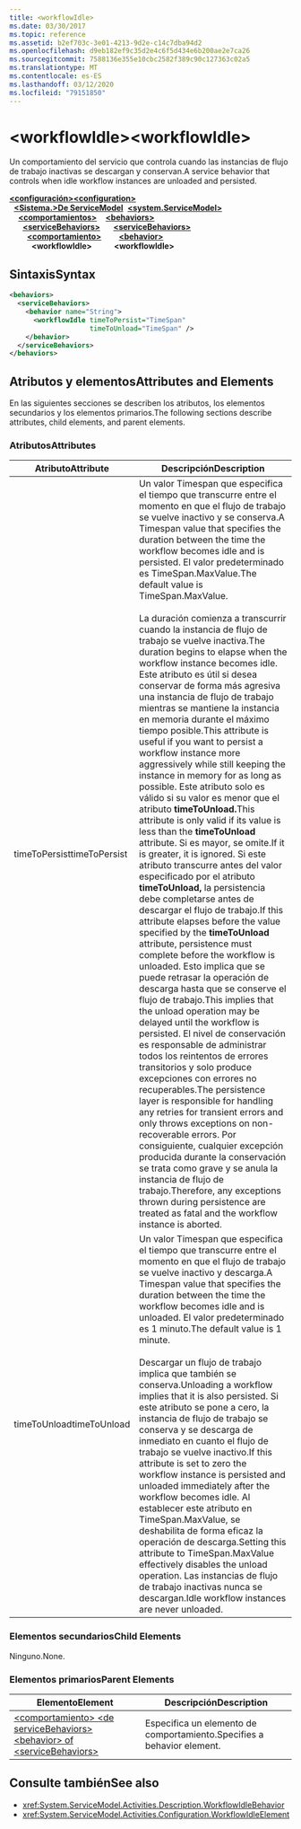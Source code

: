 ```yaml
---
title: <workflowIdle>
ms.date: 03/30/2017
ms.topic: reference
ms.assetid: b2ef703c-3e01-4213-9d2e-c14c7dba94d2
ms.openlocfilehash: d9eb182ef9c35d2e4c6f5d434e6b200ae2e7ca26
ms.sourcegitcommit: 7588136e355e10cbc2582f389c90c127363c02a5
ms.translationtype: MT
ms.contentlocale: es-ES
ms.lasthandoff: 03/12/2020
ms.locfileid: "79151850"
---
```

# <a name="workflowidle"></a><span data-ttu-id="fd899-101">\<workflowIdle></span><span class="sxs-lookup"><span data-stu-id="fd899-101">\<workflowIdle></span></span>
<span data-ttu-id="fd899-102">Un comportamiento del servicio que controla cuando las instancias de flujo de trabajo inactivas se descargan y conservan.</span><span class="sxs-lookup"><span data-stu-id="fd899-102">A service behavior that controls when idle workflow instances are unloaded and persisted.</span></span>  
  
<span data-ttu-id="fd899-103">[**\<configuración>**](../configuration-element.md)</span><span class="sxs-lookup"><span data-stu-id="fd899-103">[**\<configuration>**](../configuration-element.md)</span></span>\
<span data-ttu-id="fd899-104">&nbsp;&nbsp;[**\<Sistema.>De ServiceModel**](system-servicemodel-of-workflow.md)</span><span class="sxs-lookup"><span data-stu-id="fd899-104">&nbsp;&nbsp;[**\<system.ServiceModel>**](system-servicemodel-of-workflow.md)</span></span>\
<span data-ttu-id="fd899-105">&nbsp;&nbsp;&nbsp;&nbsp;[**\<comportamientos>**](behaviors-of-workflow.md)</span><span class="sxs-lookup"><span data-stu-id="fd899-105">&nbsp;&nbsp;&nbsp;&nbsp;[**\<behaviors>**](behaviors-of-workflow.md)</span></span>\
<span data-ttu-id="fd899-106">&nbsp;&nbsp;&nbsp;&nbsp;&nbsp;&nbsp;[**\<serviceBehaviors>**](servicebehaviors-of-workflow.md)</span><span class="sxs-lookup"><span data-stu-id="fd899-106">&nbsp;&nbsp;&nbsp;&nbsp;&nbsp;&nbsp;[**\<serviceBehaviors>**](servicebehaviors-of-workflow.md)</span></span>\
<span data-ttu-id="fd899-107">&nbsp;&nbsp;&nbsp;&nbsp;&nbsp;&nbsp;&nbsp;&nbsp;[**\<comportamiento>**](behavior-of-servicebehaviors-of-workflow.md)</span><span class="sxs-lookup"><span data-stu-id="fd899-107">&nbsp;&nbsp;&nbsp;&nbsp;&nbsp;&nbsp;&nbsp;&nbsp;[**\<behavior>**](behavior-of-servicebehaviors-of-workflow.md)</span></span>\
<span data-ttu-id="fd899-108">&nbsp;&nbsp;&nbsp;&nbsp;&nbsp;&nbsp;&nbsp;&nbsp;&nbsp;&nbsp;**\<workflowIdle>**</span><span class="sxs-lookup"><span data-stu-id="fd899-108">&nbsp;&nbsp;&nbsp;&nbsp;&nbsp;&nbsp;&nbsp;&nbsp;&nbsp;&nbsp;**\<workflowIdle>**</span></span>  
  
## <a name="syntax"></a><span data-ttu-id="fd899-109">Sintaxis</span><span class="sxs-lookup"><span data-stu-id="fd899-109">Syntax</span></span>  
  
```xml  
<behaviors>
  <serviceBehaviors>
    <behavior name="String">
      <workflowIdle timeToPersist="TimeSpan"
                    timeToUnload="TimeSpan" />
    </behavior>
  </serviceBehaviors>
</behaviors>  
```  
  
## <a name="attributes-and-elements"></a><span data-ttu-id="fd899-110">Atributos y elementos</span><span class="sxs-lookup"><span data-stu-id="fd899-110">Attributes and Elements</span></span>  
 <span data-ttu-id="fd899-111">En las siguientes secciones se describen los atributos, los elementos secundarios y los elementos primarios.</span><span class="sxs-lookup"><span data-stu-id="fd899-111">The following sections describe attributes, child elements, and parent elements.</span></span>  
  
### <a name="attributes"></a><span data-ttu-id="fd899-112">Atributos</span><span class="sxs-lookup"><span data-stu-id="fd899-112">Attributes</span></span>  
  
|<span data-ttu-id="fd899-113">Atributo</span><span class="sxs-lookup"><span data-stu-id="fd899-113">Attribute</span></span>|<span data-ttu-id="fd899-114">Descripción</span><span class="sxs-lookup"><span data-stu-id="fd899-114">Description</span></span>|  
|---------------|-----------------|  
|<span data-ttu-id="fd899-115">timeToPersist</span><span class="sxs-lookup"><span data-stu-id="fd899-115">timeToPersist</span></span>|<span data-ttu-id="fd899-116">Un valor Timespan que especifica el tiempo que transcurre entre el momento en que el flujo de trabajo se vuelve inactivo y se conserva.</span><span class="sxs-lookup"><span data-stu-id="fd899-116">A Timespan value that specifies the duration between the time the workflow becomes idle and is persisted.</span></span> <span data-ttu-id="fd899-117">El valor predeterminado es TimeSpan.MaxValue.</span><span class="sxs-lookup"><span data-stu-id="fd899-117">The default value is TimeSpan.MaxValue.</span></span><br /><br /> <span data-ttu-id="fd899-118">La duración comienza a transcurrir cuando la instancia de flujo de trabajo se vuelve inactiva.</span><span class="sxs-lookup"><span data-stu-id="fd899-118">The duration begins to elapse when the workflow instance becomes idle.</span></span> <span data-ttu-id="fd899-119">Este atributo es útil si desea conservar de forma más agresiva una instancia de flujo de trabajo mientras se mantiene la instancia en memoria durante el máximo tiempo posible.</span><span class="sxs-lookup"><span data-stu-id="fd899-119">This attribute  is useful if you want to persist a workflow instance more aggressively while still keeping the instance in memory for as long as possible.</span></span> <span data-ttu-id="fd899-120">Este atributo solo es válido si su valor es menor que el atributo **timeToUnload.**</span><span class="sxs-lookup"><span data-stu-id="fd899-120">This attribute  is only valid if its value is less than the **timeToUnload** attribute.</span></span> <span data-ttu-id="fd899-121">Si es mayor, se omite.</span><span class="sxs-lookup"><span data-stu-id="fd899-121">If it is greater, it is ignored.</span></span> <span data-ttu-id="fd899-122">Si este atributo transcurre antes del valor especificado por el atributo **timeToUnload,** la persistencia debe completarse antes de descargar el flujo de trabajo.</span><span class="sxs-lookup"><span data-stu-id="fd899-122">If this attribute elapses before the value specified by the **timeToUnload** attribute, persistence must complete before the workflow is unloaded.</span></span> <span data-ttu-id="fd899-123">Esto implica que se puede retrasar la operación de descarga hasta que se conserve el flujo de trabajo.</span><span class="sxs-lookup"><span data-stu-id="fd899-123">This implies that the unload operation may be delayed until the workflow is persisted.</span></span> <span data-ttu-id="fd899-124">El nivel de conservación es responsable de administrar todos los reintentos de errores transitorios y solo produce excepciones con errores no recuperables.</span><span class="sxs-lookup"><span data-stu-id="fd899-124">The persistence layer is responsible for handling any retries for transient errors and only throws exceptions on non-recoverable errors.</span></span> <span data-ttu-id="fd899-125">Por consiguiente, cualquier excepción producida durante la conservación se trata como grave y se anula la instancia de flujo de trabajo.</span><span class="sxs-lookup"><span data-stu-id="fd899-125">Therefore, any exceptions thrown during persistence are treated as fatal and the workflow instance is aborted.</span></span>|  
|<span data-ttu-id="fd899-126">timeToUnload</span><span class="sxs-lookup"><span data-stu-id="fd899-126">timeToUnload</span></span>|<span data-ttu-id="fd899-127">Un valor Timespan que especifica el tiempo que transcurre entre el momento en que el flujo de trabajo se vuelve inactivo y descarga.</span><span class="sxs-lookup"><span data-stu-id="fd899-127">A Timespan value that specifies the duration between the time the workflow becomes idle and is unloaded.</span></span> <span data-ttu-id="fd899-128">El valor predeterminado es 1 minuto.</span><span class="sxs-lookup"><span data-stu-id="fd899-128">The default value is 1 minute.</span></span><br /><br /> <span data-ttu-id="fd899-129">Descargar un flujo de trabajo implica que también se conserva.</span><span class="sxs-lookup"><span data-stu-id="fd899-129">Unloading a workflow implies that it is also persisted.</span></span> <span data-ttu-id="fd899-130">Si este atributo se pone a cero, la instancia de flujo de trabajo se conserva y se descarga de inmediato en cuanto el flujo de trabajo se vuelve inactivo.</span><span class="sxs-lookup"><span data-stu-id="fd899-130">If this attribute is set to zero the workflow instance is persisted and unloaded immediately after the workflow becomes idle.</span></span> <span data-ttu-id="fd899-131">Al establecer este atributo en TimeSpan.MaxValue, se deshabilita de forma eficaz la operación de descarga.</span><span class="sxs-lookup"><span data-stu-id="fd899-131">Setting this attribute to TimeSpan.MaxValue effectively disables the unload operation.</span></span> <span data-ttu-id="fd899-132">Las instancias de flujo de trabajo inactivas nunca se descargan.</span><span class="sxs-lookup"><span data-stu-id="fd899-132">Idle workflow instances are never unloaded.</span></span>|  
  
### <a name="child-elements"></a><span data-ttu-id="fd899-133">Elementos secundarios</span><span class="sxs-lookup"><span data-stu-id="fd899-133">Child Elements</span></span>  
 <span data-ttu-id="fd899-134">Ninguno.</span><span class="sxs-lookup"><span data-stu-id="fd899-134">None.</span></span>  
  
### <a name="parent-elements"></a><span data-ttu-id="fd899-135">Elementos primarios</span><span class="sxs-lookup"><span data-stu-id="fd899-135">Parent Elements</span></span>  
  
|<span data-ttu-id="fd899-136">Elemento</span><span class="sxs-lookup"><span data-stu-id="fd899-136">Element</span></span>|<span data-ttu-id="fd899-137">Descripción</span><span class="sxs-lookup"><span data-stu-id="fd899-137">Description</span></span>|  
|-------------|-----------------|  
|[<span data-ttu-id="fd899-138">\<comportamiento> \<de serviceBehaviors></span><span class="sxs-lookup"><span data-stu-id="fd899-138">\<behavior> of \<serviceBehaviors></span></span>](behavior-of-servicebehaviors-of-workflow.md)|<span data-ttu-id="fd899-139">Especifica un elemento de comportamiento.</span><span class="sxs-lookup"><span data-stu-id="fd899-139">Specifies a behavior element.</span></span>|  
  
## <a name="see-also"></a><span data-ttu-id="fd899-140">Consulte también</span><span class="sxs-lookup"><span data-stu-id="fd899-140">See also</span></span>

- <xref:System.ServiceModel.Activities.Description.WorkflowIdleBehavior>
- <xref:System.ServiceModel.Activities.Configuration.WorkflowIdleElement>

